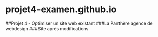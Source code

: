 # projet4-examen.github.io
##Projet 4 - Optimiser un site web existant
###La Panthère agence de webdesign 
###Site après modifications
